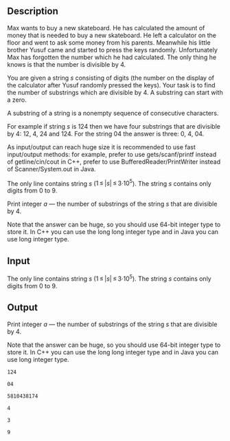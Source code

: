 ## Description

<div><p>Max wants to buy a new skateboard. He has calculated the amount of money that is needed to buy a new skateboard. He left a calculator on the floor and went to ask some money from his parents. Meanwhile his little brother Yusuf came and started to press the keys randomly. Unfortunately Max has forgotten the number which he had calculated. The only thing he knows is that the number is divisible by <span class="tex-span">4</span>.</p><p>You are given a string <span class="tex-span"><i>s</i></span> consisting of digits (the number on the display of the calculator after Yusuf randomly pressed the keys). Your task is to find the number of substrings which are divisible by <span class="tex-span">4</span>. A substring can start with a zero.</p><p>A substring of a string is a nonempty sequence of consecutive characters.</p><p>For example if string <span class="tex-span"><i>s</i></span> is <span class="tex-font-style-tt">124</span> then we have four substrings that are divisible by <span class="tex-span">4</span>: <span class="tex-font-style-tt">12</span>, <span class="tex-font-style-tt">4</span>, <span class="tex-font-style-tt">24</span> and <span class="tex-font-style-tt">124</span>. For the string <span class="tex-font-style-tt">04</span> the answer is three: <span class="tex-font-style-tt">0</span>, <span class="tex-font-style-tt">4</span>, <span class="tex-font-style-tt">04</span>.</p><p>As input/output can reach huge size it is recommended to use fast input/output methods: for example, prefer to use <span class="tex-font-style-tt">gets/scanf/printf</span> instead of <span class="tex-font-style-tt">getline/cin/cout</span> in C++, prefer to use <span class="tex-font-style-tt">BufferedReader/PrintWriter</span> instead of <span class="tex-font-style-tt">Scanner/System.out</span> in <span class="tex-font-style-tt">Java</span>.</p></div><div class="input-specification"><p>The only line contains string <span class="tex-span"><i>s</i></span> (<span class="tex-span">1 ≤ |<i>s</i>| ≤ 3·10<sup class="upper-index">5</sup></span>). The string <span class="tex-span"><i>s</i></span> contains only digits from <span class="tex-span">0</span> to <span class="tex-span">9</span>.</p></div><div class="output-specification"><p>Print integer <span class="tex-span"><i>a</i></span> — the number of substrings of the string <span class="tex-span"><i>s</i></span> that are divisible by <span class="tex-span">4</span>.</p><p>Note that the answer can be huge, so you should use <span class="tex-span">64</span>-bit integer type to store it. In <span class="tex-font-style-tt">C++</span> you can use the <span class="tex-font-style-tt">long long</span> integer type and in <span class="tex-font-style-tt">Java</span> you can use <span class="tex-font-style-tt">long</span> integer type.</p></div>

## Input

<p>The only line contains string <span class="tex-span"><i>s</i></span> (<span class="tex-span">1 ≤ |<i>s</i>| ≤ 3·10<sup class="upper-index">5</sup></span>). The string <span class="tex-span"><i>s</i></span> contains only digits from <span class="tex-span">0</span> to <span class="tex-span">9</span>.</p>

## Output

<p>Print integer <span class="tex-span"><i>a</i></span> — the number of substrings of the string <span class="tex-span"><i>s</i></span> that are divisible by <span class="tex-span">4</span>.</p><p>Note that the answer can be huge, so you should use <span class="tex-span">64</span>-bit integer type to store it. In <span class="tex-font-style-tt">C++</span> you can use the <span class="tex-font-style-tt">long long</span> integer type and in <span class="tex-font-style-tt">Java</span> you can use <span class="tex-font-style-tt">long</span> integer type.</p>





```input1
124

```




```input2
04

```




```input3
5810438174

```




```output1
4

```




```output2
3

```




```output3
9

```


